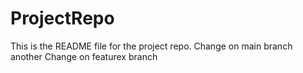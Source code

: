 # ProjectRepo
This is the README file for the project repo.
Change on main branch
another Change on featurex branch
